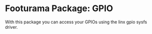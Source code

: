 # Footurama Package: GPIO

With this package you can access your GPIOs using the linx gpio sysfs driver.
